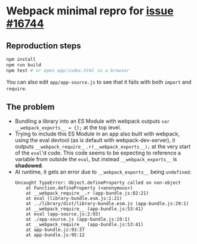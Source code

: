 # Webpack minimal repro for [issue #16744](https://github.com/webpack/webpack/issues/16744)

## Reproduction steps
```sh
npm install
npm run build
npm test # or open app/index.html in a browser
```

You can also edit `app/app-source.js` to see that it fails with both `import` and `require`.

## The problem

- Bundling a library into an ES Module with webpack outputs `var __webpack_exports__ = {};` at the top level.
- Trying to include this ES Module in an app also built with webpack, using the eval devtool (as is default with webpack-dev-server), it outputs `__webpack_require__.r(__webpack_exports__);` at the very start of the `eval`'d code. This code seems to be expecting to reference a variable from outside the `eval`, but instead `__webpack_exports__` is **shadowed**.
- At runtime, it gets an error due to `__webpack_exports__` being `undefined`:
    ```
    Uncaught TypeError: Object.defineProperty called on non-object
        at Function.defineProperty (<anonymous>)
        at __webpack_require__.r (app-bundle.js:82:21)
        at eval (library-bundle.esm.js:1:21)
        at ../library/dist/library-bundle.esm.js (app-bundle.js:29:1)
        at __webpack_require__ (app-bundle.js:53:41)
        at eval (app-source.js:2:93)
        at ./app-source.js (app-bundle.js:19:1)
        at __webpack_require__ (app-bundle.js:53:41)
        at app-bundle.js:93:37
        at app-bundle.js:95:12
    ```
